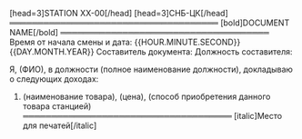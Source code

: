 [head=3]STATION XX-00[/head]
[head=3]СНБ-ЦК[/head]
═════════════════════════════════════
[bold]DOCUMENT NAME[/bold]
═════════════════════════════════════
Время от начала смены и дата: {{HOUR.MINUTE.SECOND}} {{DAY.MONTH.YEAR}}
Составитель документа:
Должность составителя:

Я, (ФИО), в должности (полное наименование должности), докладываю о следующих доходах:
1. (наименование товара), (цена), (способ приобретения данного товара станцией)
═════════════════════════════════════
[italic]Место для печатей[/italic]

